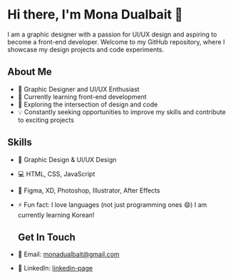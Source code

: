 # Hi there, I'm Mona Dualbait 👋

I am a graphic designer with a passion for UI/UX design and aspiring to become a front-end developer. Welcome to my GitHub repository, where I showcase my design projects and code experiments.

## About Me

- 💼 Graphic Designer and UI/UX Enthusiast
- 🌱 Currently learning front-end development
- 🔭 Exploring the intersection of design and code
- 💡 Constantly seeking opportunities to improve my skills and contribute to exciting projects
  
## Skills

- 🎨 Graphic Design & UI/UX Design
- 💻 HTML, CSS, JavaScript 
- 🎯 Figma, XD, Photoshop, Illustrator, After Effects
- ⚡ Fun fact: I love languages (not just programming ones 😄) I am currently learning Korean!

  ## Get In Touch

- 📧 Email: monadualbait@gmail.com
- 🔗 LinkedIn:  [linkedin-page](linkedin.com/in/monadualbait)
<!--
**monadualbait/monadualbait** is a ✨ _special_ ✨ repository because its `README.md` (this file) appears on your GitHub profile.

Here are some ideas to get you started:

- 🔭 I’m currently working on ...
- 🌱 I’m currently learning ...
- 👯 I’m looking to collaborate on ...
- 🤔 I’m looking for help with ...
- 💬 Ask me about ...
- 📫 How to reach me: ...
- 😄 Pronouns: ...
- ⚡ Fun fact: ...
-->
